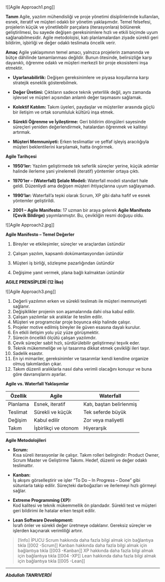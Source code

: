  ![[Agile Approach1.png]]
 

**Tanım**
Agile, yazılım mühendisliği ve proje yönetimi disiplinlerinde kullanılan, esnek, iteratif ve müşteri odaklı bir yönetim yaklaşımıdır. Temel felsefesi, projelerin küçük ve yönetilebilir parçalara (iterasyonlara) bölünerek geliştirilmesi, bu sayede değişen gereksinimlere hızlı ve etkili biçimde uyum sağlanabilmesidir. Agile metodolojisi, katı planlamalardan ziyade sürekli geri bildirim, işbirliği ve değer odaklı teslimata öncelik verir.

**Amaç**
Agile yaklaşımının temel amacı, yalnızca projelerin zamanında ve bütçe dâhilinde tamamlanması değildir. Bunun ötesinde, belirsizliğe karşı dayanıklı, öğrenme odaklı ve müşteri merkezli bir proje ekosistemi inşa etmektir.

- **Uyarlanabilirlik:** Değişen gereksinimlere ve piyasa koşullarına karşı stratejik esneklik gösterebilmek.
    
- **Değer Üretimi:** Çıktıların sadece teknik yeterlilik değil, aynı zamanda işlevsel ve müşteri açısından anlamlı değer taşımasını sağlamak.
    
- **Kolektif Katılım:** Takım üyeleri, paydaşlar ve müşteriler arasında güçlü bir iletişim ve ortak sorumluluk kültürü inşa etmek.
    
- **Sürekli Öğrenme ve İyileştirme:** Geri bildirim döngüleri sayesinde süreçleri yeniden değerlendirmek, hatalardan öğrenmek ve kaliteyi artırmak.
    
- **Müşteri Memnuniyeti:** Erken teslimatlar ve şeffaf işleyiş aracılığıyla müşteri beklentilerini karşılamak, hatta öngörmek.


**Agile Tarihçesi**

- **1950’ler:** Yazılım geliştirmede tek seferlik süreçler yerine, küçük adımlar halinde ilerleme yani yinelemeli (iteratif) yöntemler ortaya çıktı.
    
- **1970’ler – (Waterfall) Şelale Modeli:** Waterfall modeli standart hale geldi. Düzenliydi ama değişen müşteri ihtiyaçlarına uyum sağlayamadı.
    
- **1990’lar:** Waterfall’a tepki olarak Scrum, XP gibi daha hafif ve esnek yöntemler geliştirildi.
    
- **2001 – Agile Manifesto:** 17 uzman bir araya gelerek **Agile Manifesto (Çevik Bildirge)** yayımlanmıştır. Bu, çevikliğin resmi doğuşu oldu.

![[Agile Approach2.jpg]]

**Agile Manifesto – Temel Değerler**
1. Bireyler ve etkileşimler, süreçler ve araçlardan üstündür
    
2. Çalışan yazılım, kapsamlı dokümantasyondan üstündür
    
3. Müşteri iş birliği, sözleşme pazarlığından üstündür
    
4. Değişime yanıt vermek, plana bağlı kalmaktan üstündür

**AGILE PRENSİPLERİ (12 İlke)**

![[Agile Approach3.png]]
1. Değerli yazılımın erken ve sürekli teslimatı ile müşteri memnuniyeti sağlanır.
2. Değişiklikler projenin son aşamalarında dahi olsa kabul edilir.
3. Çalışan yazılımlar sık aralıklar ile teslim edilir.
4. Müşteri ve programcılar proje boyunca ekip halinde çalışır.
5. Projeler motive edilmiş bireyler ile güven esasına dayalı kurulur.
6. En etkili iletişim yolu yüz yüze görüşmektir.
7. Sürecin öncelikli ölçütü çalışan yazılımdır.
8. Çevik süreçler sabit hızlı, sürdürülebilir geliştirmeyi teşvik eder.
9. Teknik mükemmeliğe ve iyi tasarıma dikkat etmek çevikliği ileri taşır.
10. Sadelik esastır.
11. En iyi mimariler, gereksinimler ve tasarımlar kendi kendine organize olmuş takımlardan çıkar.
12.  Takım düzenli aralıklarla nasıl daha verimli olacağını konuşur ve buna göre davranışlarını ayarlar.

**Agile vs. Waterfall Yaklaşımlar**

|Özellik|Agile|Waterfall|
|---|---|---|
|Planlama|Esnek, iteratif|Katı, baştan belirlenmiş|
|Teslimat|Sürekli ve küçük|Tek seferde büyük|
|Değişim|Kabul edilir|Zor veya maliyetli|
|Takım|İşbirlikçi ve otonom|Hiyerarşik|

**Agile Metodolojileri**

- **Scrum:**  
    Kısa süreli iterasyonlar ile çalışır. Takım rolleri belirgindir: Product Owner, Scrum Master ve Geliştirme Takımı. Hedef, düzenli ve değer odaklı teslimattır.
    
- **Kanban:**  
    İş akışını görselleştirir ve işler “To Do – In Progress – Done” gibi sütunlarla takip edilir. Süreçteki darboğazları ve ilerlemeyi hızlı görmeyi sağlar.
    
- **Extreme Programming (XP):**  
    Kod kalitesi ve teknik mükemmellik ön plandadır. Sürekli test ve müşteri geri bildirimi ile hatalar erken tespit edilir.
    
- **Lean Software Development:**  
    İsrafı önler ve sürekli değer üretmeye odaklanır. Gereksiz süreçler ve işlerden kaçınarak verimliliği artırır.



> [!info] İPUCU
> Scrum hakkında daha fazla bilgi almak için bağlantıya tıkla [[002 -Scrum]]
> Kanban hakkında daha fazla bilgi almak için bağlantıya tıkla [[003 -Kanban]]
> XP hakkında daha fazla bilgi almak için bağlantıya tıkla [[004 -XP]]
> Lean hakkında daha fazla bilgi almak için bağlantıya tıkla [[005 -Lean]]

***

***Abdullah TANRIVERDİ***


